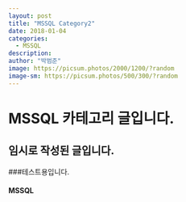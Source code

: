 ```yaml
---
layout: post
title: "MSSQL Category2"
date: 2018-01-04
categories:
  - MSSQL
description:
author: "박범준"
image: https://picsum.photos/2000/1200/?random
image-sm: https://picsum.photos/500/300/?random
---
```


# MSSQL 카테고리 글입니다.
## 임시로 작성된 글입니다.
###테스트용입니다.
#### MSSQL
